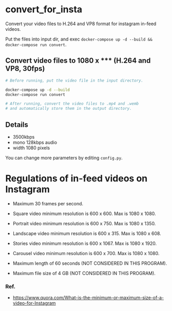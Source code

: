 # convert_for_insta
Convert your video files to H.264 and VP8 format for instagram in-feed videos.

Put the files into input dir, and exec `docker-compose up -d --build && docker-compose run convert`.


## Convert video files to 1080 x *** (H.264 and VP8, 30fps)

```bash
# Before running, put the video file in the input directory.

docker-compose up -d --build
docker-compose run convert

# After running, convert the video files to .mp4 and .wemb
# and automatically store them in the output directory.
```

## Details

- 3500kbps
- mono 128kbps audio
- width 1080 pixels

You can change more parameters by editing `config.py`.


# Regulations of in-feed videos on Instagram
- Maximum 30 frames per second.
- Square video minimum resolution is 600 x 600. Max is 1080 x 1080.
- Portrait video minimum resolution is 600 x 750. Max is 1080 x 1350.
- Landscape video minimum resolution is 600 x 315. Max is 1080 x 608.
- Stories video minimum resolution is 600 x 1067. Max is 1080 x 1920.
- Carousel video minimum resolution is 600 x 700. Max is 1080 x 1080.

- Maximum length of 60 seconds (NOT CONSIDERED IN THIS PROGRAM).
- Maximum file size of 4 GB (NOT CONSIDERED IN THIS PROGRAM).

### Ref.
- https://www.quora.com/What-is-the-minimum-or-maximum-size-of-a-video-for-Instagram
